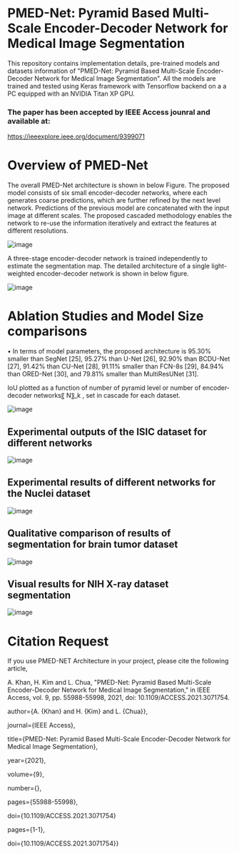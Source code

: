# PMED-Net: Pyramid Based Multi-Scale Encoder-Decoder Network for Medical Image Segmentation
This repository contains implementation details, pre-trained models and datasets information  of "PMED-Net: Pyramid Based Multi-Scale Encoder-Decoder Network for Medical Image Segmentation".
All the models are trained and tested using Keras framework with Tensorflow backend on a a PC equipped with an NVIDIA Titan XP GPU.
 ### The paper has been accepted by IEEE Access jounral and available at:
 https://ieeexplore.ieee.org/document/9399071


# Overview of PMED-Net

The overall PMED-Net architecture is shown in below Figure. The proposed model consists of six small encoder-decoder networks, where each generates coarse predictions, which are further refined by the next level network.  Predictions of the previous model are concatenated with the input image at different scales. The proposed cascaded methodology enables the network to re-use the information iteratively and extract the features at different resolutions.

![image](https://user-images.githubusercontent.com/56618776/114500024-40092000-9c62-11eb-9927-7408917fa743.png)


A three-stage encoder-decoder network is trained independently to estimate the segmentation map. The detailed architecture of a single light-weighted encoder-decoder network is shown in below figure.

![image](https://user-images.githubusercontent.com/56618776/114500070-56af7700-9c62-11eb-8cb4-498b9f261c7b.png)

# Ablation Studies and Model Size comparisons

•	In terms of model parameters, the proposed architecture is 95.30% smaller than SegNet [25], 95.27% than U-Net [26], 92.90% than BCDU-Net [27], 91.42% than CU-Net [28], 91.11% smaller than FCN-8s [29], 84.94% than ORED-Net [30], and 79.81% smaller than MultiResUNet [31].

IoU plotted as a function of number of pyramid level or number of encoder-decoder networks〖 N〗_k  , set in cascade for each dataset.

![image](https://user-images.githubusercontent.com/56618776/114501769-99bf1980-9c65-11eb-9ffb-e11285771185.png)


 ## Experimental outputs of the ISIC dataset for different networks
![image](https://user-images.githubusercontent.com/56618776/114500466-04228a80-9c63-11eb-9924-64aa2dd7de04.png)

##  Experimental results of different networks for the Nuclei dataset
![image](https://user-images.githubusercontent.com/56618776/114500580-43e97200-9c63-11eb-989c-6d94ddb7e756.png)
 ## Qualitative comparison of results of segmentation for brain tumor dataset
 ![image](https://user-images.githubusercontent.com/56618776/114500654-6e3b2f80-9c63-11eb-855d-dbd5809a0d0e.png)
## Visual results for NIH X-ray dataset segmentation
![image](https://user-images.githubusercontent.com/56618776/114500709-93c83900-9c63-11eb-9a5d-84f5c5e2cca1.png)

# Citation Request
If you use PMED-NET Architecture in your project, please cite the following article,

A. Khan, H. Kim and L. Chua, "PMED-Net: Pyramid Based Multi-Scale Encoder-Decoder Network for Medical Image Segmentation," in IEEE Access, vol. 9, pp. 55988-55998, 2021, doi: 10.1109/ACCESS.2021.3071754.


  author={A. {Khan} and H. {Kim} and L. {Chua}},
  
  journal={IEEE Access}, 
  
  title={PMED-Net: Pyramid Based Multi-Scale Encoder-Decoder Network for Medical Image Segmentation}, 
  
  year={2021},
  
  volume={9},
  
  number={},
  
  pages={55988-55998},
  
  doi={10.1109/ACCESS.2021.3071754}
  
  pages={1-1},
  
  doi={10.1109/ACCESS.2021.3071754}}
  
